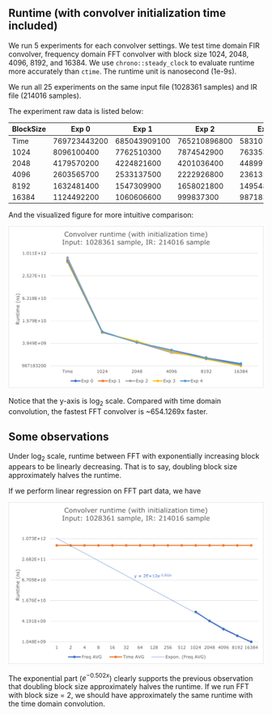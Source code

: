 ## Runtime (with convolver initialization time included)

We run 5 experiments for each convolver settings. We test time domain FIR convolver, frequency domain FFT convolver with block size 1024, 2048, 4096, 8192, and 16384. We use `chrono::steady_clock` to evaluate runtime more accurately than `ctime`. The runtime unit is nanosecond (1e-9s).

We run all 25 experiments on the same input file (1028361 samples) and IR file (214016 samples).

The experiment raw data is listed below:

| BlockSize | Exp 0        | Exp 1        | Exp 2        | Exp 3        | Exp 4        | AVG          |
| --------- | ------------ | ------------ | ------------ | ------------ | ------------ | ------------ |
| Time      | 769723443200 | 685043909100 | 765210896800 | 583107237400 | 623592244100 | 685335546120 |
| 1024      | 8096100400   | 7762510300   | 7874542900   | 7633531000   | 7898791200   | 7853095160   |
| 2048      | 4179570200   | 4224821600   | 4201036400   | 4489978400   | 4129135900   | 4244908500   |
| 4096      | 2603565700   | 2533137500   | 2222926800   | 2361352100   | 2574653500   | 2459127120   |
| 8192      | 1632481400   | 1547309900   | 1658021800   | 1495480300   | 1553196800   | 1577298040   |
| 16384     | 1124492200   | 1060606600   | 999837300    | 987183200    | 1066432400   | 1047710340   |

And the visualized figure for more intuitive comparison:

![fig](fig.png)

Notice that the y-axis is $\log_2$ scale. Compared with time domain convolution, the fastest FFT convolver is ~654.1269x faster.

## Some observations

Under $\log_2$ scale, runtime between FFT with exponentially increasing block appears to be linearly decreasing. That is to say, doubling block size approximately halves the runtime.

If we perform linear regression on FFT part data, we have

![fig2](fig2.png)

The exponential part ($e^{-0.502x}$) clearly supports the previous observation that doubling block size approximately halves the runtime. If we run FFT with block size = 2, we should have approximately the same runtime with the time domain convolution.